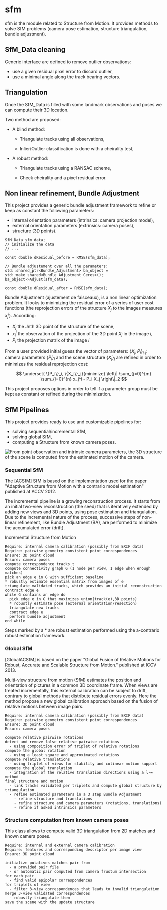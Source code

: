 # sfm

sfm is the module related to Structure from Motion.
It provides methods to solve SfM problems (camera pose estimation, structure triangulation, bundle adjustment).


## SfM_Data cleaning

Generic interface are defined to remove outlier observations:

* use a given residual pixel error to discard outlier,
* use a minimal angle along the track bearing vectors.


## Triangulation

Once the SfM_Data is filled with some landmark observations and poses we can compute their 3D location.

Two method are proposed:

* A blind method:

  * Triangulate tracks using all observations,

  * Inlier/Outlier classification is done with a cheirality test,

* A robust method:

  * Triangulate tracks using a RANSAC scheme,

  * Check cheirality and a pixel residual error.


## Non linear refinement, Bundle Adjustment

This project provides a generic bundle adjustment framework to refine or keep as constant the following parameters:

* internal orientation parameters (intrinsics: camera projection model),
* external orientation parameters (extrinsics: camera poses),
* structure (3D points).

```
SfM_Data sfm_data;
// initialize the data
// ...

const double dResidual_before = RMSE(sfm_data);

// Bundle adjustement over all the parameters:
std::shared_ptr<Bundle_Adjustment> ba_object = std::make_shared<Bundle_Adjustment_Ceres>();
ba_object->Adjust(sfm_data);

const double dResidual_after = RMSE(sfm_data);
```

Bundle Adjustment (ajustement de faisceaux), is a non linear optimization problem.
It looks to minimizing the residual error of a series of user cost functions (the reprojection errors of the structure $X_j$ to the images measures $x_j^i$).
According:

* $X_j$ the Jnth 3D point of the structure of the scene,
* $x_j^i$ the observation of the projection of the 3D point $X_j$ in the image $i$,
* $P_i$ the projection matrix of the image $i$

From a user provided initial guess the vector of parameters: $\{X_j,P_i\}_{i,j}$: camera parameters $\{P_i\}_i$ and the scene structure $\{X_j\}_j$ are refined in order to minimizes the residual reprojection cost:

$$
\underset{ \{P_i\}_i, \{X_j\}_j}{minimize} \left\| \sum_{j=0}^{m} \sum_{i=0}^{n} x_j^i - P_i X_j \right\|_2
$$

This project proposes options in order to tell if a parameter group must be kept as constant or refined during the minimization.


## SfM Pipelines

This project provides ready to use and customizable pipelines for:

* solving sequential/incremental SfM,
* solving global SfM,
* computing a Structure from known camera poses.

![From point observation and intrinsic camera parameters, the 3D **structure** of the scene is computed **from** the estimated **motion** of the camera.](../../../docs/img/structureFromMotion.png)


### Sequential SfM

The [ACSfM] SfM is based on the implementation used for the paper "Adaptive Structure from Motion with a contrario model estimation"  published at ACCV 2012.

The incremental pipeline is a growing reconstruction process.
It starts from an initial two-view reconstruction (the seed) that is iteratively extended by adding new views and 3D points, using pose estimation and triangulation.
Due to the incremental nature of the process, successive steps of non-linear refinement, like Bundle Adjustment (BA), are performed to minimize the accumulated error (drift).

Incremental Structure from Motion

```
Require: internal camera calibration (possibly from EXIF data)
Require: pairwise geometry consistent point correspondences
Ensure: 3D point cloud
Ensure: camera poses
compute correspondence tracks t
compute connectivity graph G (1 node per view, 1 edge when enough matches)
pick an edge e in G with sufficient baseline
* robustly estimate essential matrix from images of e
triangulate validated tracks, which provides an initial reconstruction
contract edge e
while G contains an edge do
  pick edge e in G that maximizes union(track(e),3D points)
  * robustly estimate pose (external orientation/resection)
  triangulate new tracks
  contract edge e
  perform bundle adjustment
end while
```

Steps marked by a * are robust estimation performed using the a-contrario robust estimation framework.


### Global SfM

[GlobalACSfM] is based on the paper "Global Fusion of Relative Motions for Robust, Accurate and Scalable Structure from Motion."  published at ICCV 2013.

Multi-view structure from motion (SfM) estimates the position and orientation of pictures in a common 3D coordinate frame. When views are treated incrementally, this external calibration can be subject to drift, contrary to global methods that distribute residual errors evenly. Here the method propose a new global calibration approach based on the fusion of relative motions between image pairs. 

```
Require: internal camera calibration (possibly from EXIF data)
Require: pairwise geometry consistent point correspondences
Ensure: 3D point cloud
Ensure: camera poses

compute relative pairwise rotations
detect and remove false relative pairwise rotations
  - using composition error of triplet of relative rotations
compute the global rotation
  - using a least square and approximated rotations
compute relative translations
  - using triplet of views for stability and colinear motion support
compute the global translation
  - integration of the relative translation directions using a l-∞ method
final structure and motion
  - link tracks validated per triplets and compute global structure by triangulation
  - refine estimated parameters in a 3 step Bundle Adjustment
    - refine structure and translations
    - refine structure and camera parameters (rotations, translations)
    - refine if asked intrinsics parameters
```


### Structure computation from known camera poses

This class allows to compute valid 3D triangulation from 2D matches and known camera poses.

```
Require: internal and external camera calibration
Require: features and corresponding descriptor per image view
Ensure: 3D point cloud

initialize putatives matches pair from
  - a provided pair file
  - or automatic pair computed from camera frustum intersection
for each pair
  - find valid epipolar correspondences
for triplets of view
  - filter 3-view correspondences that leads to invalid triangulation
merge 3-view validated correspondences
  - robustly triangulate them 
save the scene with the update structure
```
